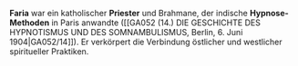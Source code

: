 
**Faria** war ein katholischer **Priester** und Brahmane, der indische **Hypnose-Methoden** in Paris anwandte ([[GA052 (14.) DIE GESCHICHTE DES HYPNOTISMUS UND DES SOMNAMBULISMUS, Berlin, 6. Juni 1904|GA052/14]]). Er verkörpert die Verbindung östlicher und westlicher spiritueller Praktiken.
